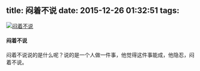 title: 闷着不说
date: 2015-12-26 01:32:51
tags:
---
[![闷着不说](http://7xkghz.com1.z0.glb.clouddn.com/20151225_menzhebushuo.JPG "闷着不说")](http://7xkghz.com1.z0.glb.clouddn.com/20151225_menzhebushuo.JPG "闷着不说")
#### 闷着不说
闷着不说说的是什么呢？说的是一个人做一件事，他觉得这件事能成，他隐忍，闷着不说。
